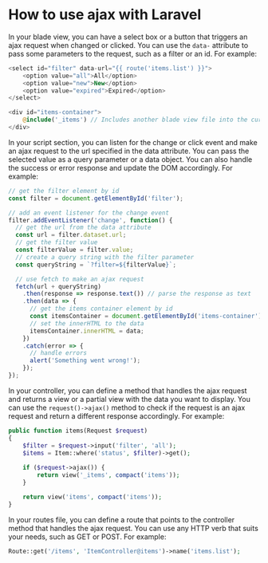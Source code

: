 # How to use ajax with Laravel

In your blade view, you can have a select box or a button that triggers an ajax request when changed or clicked. You can use the `data-` attribute to pass some parameters to the request, such as a filter or an id. For example:

```php
<select id="filter" data-url="{{ route('items.list') }}">
    <option value="all">All</option>
    <option value="new">New</option>
    <option value="expired">Expired</option>
</select>

<div id="items-container">
    @include('_items') // Includes another blade view file into the current view
</div>
```
In your script section, you can listen for the change or click event and make an ajax request to the url specified in the data attribute. You can pass the selected value as a query parameter or a data object. You can also handle the success or error response and update the DOM accordingly. For example:

```js
// get the filter element by id
const filter = document.getElementById('filter');

// add an event listener for the change event
filter.addEventListener('change', function() {
  // get the url from the data attribute
  const url = filter.dataset.url;
  // get the filter value
  const filterValue = filter.value;
  // create a query string with the filter parameter
  const queryString = `?filter=${filterValue}`;

  // use fetch to make an ajax request
  fetch(url + queryString)
    .then(response => response.text()) // parse the response as text
    .then(data => {
      // get the items container element by id
      const itemsContainer = document.getElementById('items-container');
      // set the innerHTML to the data
      itemsContainer.innerHTML = data;
    })
    .catch(error => {
      // handle errors
      alert('Something went wrong!');
    });
});
```

In your controller, you can define a method that handles the ajax request and returns a view or a partial view with the data you want to display. You can use the `request()->ajax()` method to check if the request is an ajax request and return a different response accordingly. For example:

```php
public function items(Request $request)
{
    $filter = $request->input('filter', 'all');
    $items = Item::where('status', $filter)->get();
    
    if ($request->ajax()) {
        return view('_items', compact('items'));
    }

    return view('items', compact('items'));
}
```

In your routes file, you can define a route that points to the controller method that handles the ajax request. You can use any HTTP verb that suits your needs, such as GET or POST. For example:

```php
Route::get('/items', 'ItemController@items')->name('items.list');
```